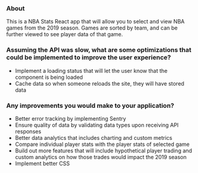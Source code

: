 

### About

This is a NBA Stats React app that will allow you to select and view NBA games from the 2019 season. Games are sorted by team, and can be further viewed to see player data of that game.


### Assuming the API was slow, what are some optimizations that could be implemented to improve the user experience?

* Implement a loading status that will let the user know that the component is being loaded
* Cache data so when someone reloads the site, they will have stored data

### Any improvements you would make to your application?

* Better error tracking by implementing Sentry
* Ensure quality of data by validating data types upon receiving API responses
* Better data analytics that includes charting and custom metrics
* Compare individual player stats with the player stats of selected game
* Build out more features that will include hypothetical player trading and custom analytics on how those trades would impact the 2019 season
* Implement better CSS
